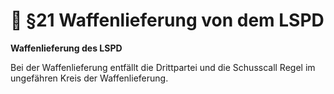# 🔫 §21 Waffenlieferung von dem LSPD

**Waffenlieferung des LSPD**

Bei der Waffenlieferung entfällt die Drittpartei und die Schusscall Regel im ungefähren Kreis der Waffenlieferung.
